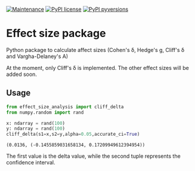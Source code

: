 [![Maintenance](https://img.shields.io/badge/Maintained%3F-yes-green.svg)](https://github.com/LeonardoAlchieri/effect-size/graphs/commit-activity)
[![PyPI license](https://img.shields.io/pypi/l/ansicolortags.svg)](https://github.com/LeonardoAlchieri/effect-size/blob/main/LICENSE)
[![PyPI pyversions](https://img.shields.io/badge/Python-3.10-informational)](https://github.com/LeonardoAlchieri/effect-size)

# Effect size package

Python package to calculate affect sizes (Cohen's δ, Hedge's g, Cliff's δ and Vargha-Delaney's A)

At the moment, only Cliff's δ is implemented. The other effect sizes will be added soon.

## Usage

```python
from effect_size_analysis import cliff_delta
from numpy.random import rand

x: ndarray = rand(100)
y: ndarray = rand(100)
cliff_delta(s1=x,s2=y,alpha=0.05,accurate_ci=True)
```
```
(0.0136, (-0.1455859031658134, 0.17209949612394954))
```
The first value is the delta value, while the second tuple represents the confidence interval.

